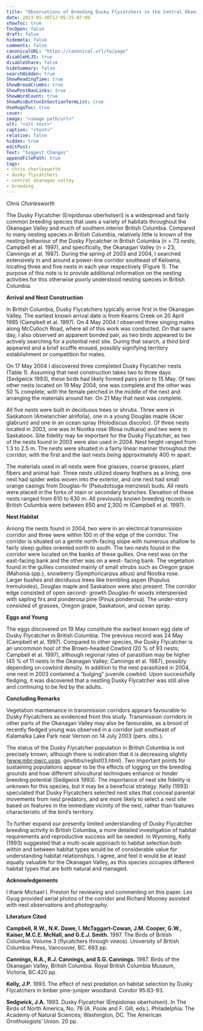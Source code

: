```yaml
---
title: "Observations of Breeding Dusky Flycatchers in the Central Okanagan Valley of British Columbia"
date: 2023-05-30T12:05:25-07:00
showToc: true
TocOpen: false
draft: false
hidemeta: false
comments: false
canonicalURL: "https://canonical.url/to/page"
disableHLJS: true 
disableShare: false
hideSummary: false
searchHidden: true
ShowReadingTime: true
ShowBreadCrumbs: true
ShowPostNavLinks: true
ShowWordCount: true
ShowRssButtonInSectionTermList: true
UseHugoToc: true
cover:
image: "<image path/url>" 
alt: "<alt text>" 
caption: "<text>" 
relative: false
hidden: true
editPost:
Text: "Suggest Changes" 
appendFilePath: true
tags:
- chris charlesworth
- dusky flycatchers
- central okanagan valley
- breeding
---
```


*Chris Charlesworth*

The Dusky Flycatcher (Empidonax oberholseri) is a widespread and fairly common breeding species that uses a variety of habitats throughout the Okanagan Valley and much of southern interior British Columbia. Compared to many nesting species in British Columbia, relatively little is known of the nesting behaviour of the Dusky Flycatcher in British Columbia (n = 73 nests; Campbell et al. 1997), and specifically, the Okanagan Valley (n = 23; Cannings et al. 1987). During the spring of 2003 and 2004, I searched extensively in and around a power-line corridor southeast of Kelowna, locating three and five nests in each year respectively (Figure 1). The purpose of this note is to provide additional information on the nesting activities for this otherwise poorly understood nesting species in British Columbia. 

**Arrival and Nest Construction**

In British Columbia, Dusky Flycatchers typically arrive first in the Okanagan Valley. The earliest known arrival date is from Kearns Creek on 20 April 1985 (Campbell et al. 1997). On 4 May 2004 I observed three singing males along McCulloch Road, where all of this work was conducted. On that same day, I also observed an apparent bonded pair, as two birds appeared to be actively searching for a potential nest site. During that search, a third bird appeared and a brief scuffle ensued, possibly signifying territory establishment or competition for mates. 

On 17 May 2004 I discovered three completed Dusky Flycatcher nests (Table 1). Assuming that nest construction takes two to three days (Sedgwick 1993), these birds had likely formed pairs prior to 15 May. Of two other nests located on 19 May 2004, one was complete and the other was 50 % complete, with the female perched in the middle of the nest and arranging the materials around her. On 21 May that nest was complete. 

All five nests were built in deciduous trees or shrubs. Three were in Saskatoon (Amelanchier alnifolia), one in a young Douglas maple (Acer glabrum) and one in an ocean spray (Holodiscus discolor). Of three nests located in 2003, one was in Nootka rose (Rosa nutkana) and two were in Saskatoon. Site fidelity may be important for the Dusky Flycatcher, as two of the nests found in 2003 were also used in 2004. Nest height ranged from 1.3 to 2.5 m. The nests were situated in a fairly linear manner throughout the corridor, with the first and the last nests being approximately 400 m apart. 

The materials used in all nests were fine grasses, coarse grasses, plant fibers and animal hair. Three nests utilized downy feathers as a lining, one nest had spider webs woven into the exterior, and one nest had small orange casings from Douglas-fir (Pseudotsuga menziesii) buds. All nests were placed in the forks of main or secondary branches. Elevation of these nests ranged from 610 to 630 m. All previously known breeding records in British Columbia were between 650 and 2,300 m (Campbell et al. 1997). 

**Nest Habitat**

Among the nests found in 2004, two were in an electrical transmission corridor and three were within 100 m of the edge of the corridor. The corridor is situated on a gentle north-facing slope with numerous shallow to fairly steep gullies oriented north to south. The two nests found in the corridor were located on the banks of these gullies. One nest  was on the east-facing bank and the other was on a west- facing bank. The vegetation found in the gullies consisted  mainly of small shrubs such as Oregon grape (Mahonia spp.), snowberry (Symphoricarpus albus) and Nootka rose. Larger bushes and deciduous trees like trembling aspen (Populus tremuloides), Douglas maple and Saskatoon were  also present. The corridor edge consisted of open second- growth Douglas-fir woods interspersed with sapling firs and  ponderosa pine (Pinus ponderosa). The under-story consisted of grasses, Oregon grape, Saskatoon, and ocean spray. 

**Eggs and Young**

The eggs discovered on 19 May constitute the earliest known egg date of Dusky Flycatcher in British Columbia. The previous record was 24 May (Campbell et al. 1997). Compared to other species, the Dusky Flycatcher is an uncommon host of the Brown-headed Cowbird (20 % of  93 nests; Campbell et al. 1997), although regional rates of parasitism may be higher (45 % of 11 nests in the Okanagan Valley; Cannings et al. 1987), possibly depending on cowbird density. In addition to the nest parasitized in 2004, one nest in 2003 contained a “bulging” juvenile cowbird. Upon successfully fledging, it was discovered that a nestling Dusky Flycatcher was still alive and continuing to be fed by the adults. 

**Concluding Remarks**

Vegetation maintenance in transmission corridors appears favourable to Dusky Flycatchers as evidenced from this study. Transmission corridors in other parts of the Okanagan Valley may also be favourable, as a brood of recently fledged young was observed in a corridor just southeast of Kalamalka Lake Park near Vernon on 14 July 2003 (pers. obs.).

The status of the Dusky Flycatcher population in British Columbia is not precisely known, although there is indication that it is decreasing slightly (www.mbr-pwrc.usgs. gov/bbs/reglist03.html). Two important points for sustaining populations appear to be the effects of logging on the breeding grounds and how different silvicultural techniques enhance or hinder breeding potential (Sedgwick 1993). The importance of nest site fidelity is unknown for this species, but it may be a beneficial strategy. Kelly (1993) speculated that Dusky Flycatchers selected nest sites that conceal parental movements from nest predators, and are more likely to select a nest site based on features in the immediate vicinity of the nest, rather than features characteristic of the bird’s territory. 

To further expand our presently limited understanding of Dusky Flycatcher breeding activity in British Columbia, a more detailed investigation of habitat requirements and reproductive success will be needed. In Wyoming, Kelly (1993) suggested that a multi-scale approach to habitat selection both within and between habitat types would be of considerable value for understanding habitat relationships. I agree, and feel it would be at least equally valuable for the Okanagan Valley, as this species occupies different habitat types that are both natural and managed. 

**Acknowledgements** 

I thank Michael I. Preston for reviewing and commenting on this paper. Les Gyug provided aerial photos of the corridor and Richard Mooney assisted with nest observations and photography. 

**Literature Cited**

**Campbell, R.W., N.K. Dawe, I. McTaggart-Cowan, J.M. Cooper, G.W., Kaiser, M.C.E. McNall, and G.E.J. Smith.** 1997. The Birds of British Columbia. Volume 3 (flycatchers through vireos). University of British Columbia Press, Vancouver, BC. 693 pp. 

**Cannings, R.A., R.J. Cannings, and S.G. Cannings.** 1987. Birds of the Okanagan Valley, British Columbia. Royal British Columbia Museum, Victoria, BC.420 pp. 

**Kelly, J.P.** 1993. The effect of nest predation on habitat selection by Dusky Flycatchers in limber pine-juniper woodland. Condor 95:83-93. 

**Sedgwick, J.A.** 1993. Dusky Flycatcher (Empidonax oberholseri). In The Birds of North America, No. 78 (A. Poole and F. Gill, eds.). Philadelphia: The Academy of Natural Sciences; Washington, DC. The American Ornithologists’ Union. 20 pp.